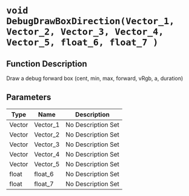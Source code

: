 # `void DebugDrawBoxDirection(Vector_1, Vector_2, Vector_3, Vector_4, Vector_5, float_6, float_7 )`
## Function Description
Draw a debug forward box (cent, min, max, forward, vRgb, a, duration)
## Parameters
Type|Name|Description
--|--|--
Vector|Vector_1|No Description Set
Vector|Vector_2|No Description Set
Vector|Vector_3|No Description Set
Vector|Vector_4|No Description Set
Vector|Vector_5|No Description Set
float|float_6|No Description Set
float|float_7|No Description Set
